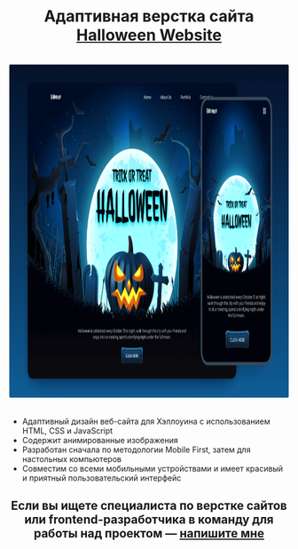 <div align="center">
  <h1 align="center">Адаптивная верстка сайта <a href="https://ann-philippova.github.io/Halloween-Website/" target="_blank">Halloween Website</a></h1><br>
  
  <a href="https://ann-philippova.github.io/Halloween-Website/" target="_blank">
    <img src="https://github.com/Ann-Philippova/Halloween-Website/blob/main/preview.png" alt="Logo" width="900" height="600">
  </a><br><br>
  <ul align="left">
    <li>Адаптивный дизайн веб-сайта для Хэллоуина с использованием HTML, CSS и JavaScript</li>
    <li>Содержит анимированные изображения</li>
    <li>Разработан сначала по методологии Mobile First, затем для настольных компьютеров</li>
    <li>Совместим со всеми мобильными устройствами и имеет красивый и приятный пользовательский интерфейс</li>
  </ul>

  <h2 align="center">Если вы ищете специалиста по верстке сайтов или frontend-разработчика в команду для работы над проектом — <a href="https://vk.com/web.content.monster" target="_blank">напишите мне</a></h2><br>
</div>
